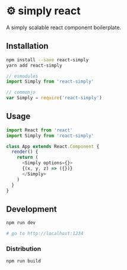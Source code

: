 # ⚙️ simply react

A simply scalable react component boilerplate.

## Installation

```sh
npm install --save react-simply
yarn add react-simply
```


```js
// esmodules
import Simply from 'react-simply'

// commonjs
var Simply = require('react-simply')
```

## Usage

```js
import React from 'react'
import Simply from 'react-simply'

class App extends React.Component {
  render() {
    return (
      <Simply options={}>
      {(x, y, z) => ({})}
      </Simply>
    )
  }
}
```

## Development

```sh
npm run dev

# go to http://localhost:1234
```

### Distribution

```sh
npm run build
```
